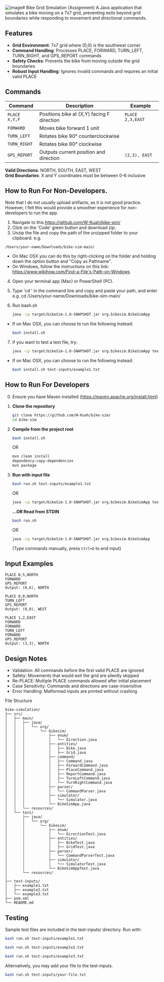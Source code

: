 ![image](https://github.com/user-attachments/assets/b892f790-7aa7-4496-98d6-35e1bde27176)# Bike Grid Simulation (Assignment)
A Java application that simulates a bike moving on a 7x7 grid, preventing exits beyond grid boundaries while responding to movement and directional commands.

## Features
- **Grid Environment**: 7x7 grid where (0,0) is the southwest corner
- **Command Handling**: Processes PLACE, FORWARD, TURN_LEFT, TURN_RIGHT, and GPS_REPORT commands
- **Safety Checks**: Prevents the bike from moving outside the grid boundaries
- **Robust Input Handling**: Ignores invalid commands and requires an initial valid PLACE

## Commands
| Command                 | Description                                  | Example                   |
|-------------------------|----------------------------------------------|---------------------------|
| `PLACE X,Y,F`           | Positions bike at (X,Y) facing F direction   | `PLACE 2,3,EAST`          |
| `FORWARD`               | Moves bike forward 1 unit                   |                           |
| `TURN_LEFT`             | Rotates bike 90° counterclockwise           |                           |
| `TURN_RIGHT`            | Rotates bike 90° clockwise                  |                           |
| `GPS_REPORT`            | Outputs current position and direction      | `(2,3), EAST`             |

**Valid Directions**: NORTH, SOUTH, EAST, WEST  
**Grid Boundaries**: X and Y coordinates must be between 0-6 inclusive

## How to Run For Non-Developers.
Note that I do not usually upload artifacts, as it is not good practice. 
However, I felt this would provide a smoother experience for non-developers to run the app.

1. Navigate to this https://github.com/W-Kuah/bike-sim/
2. Click on the 'Code' green button and download zip.
3. Unzip the file and copy the path of the unzipped folder to your clipboard.
e.g.
```plaintext
/Users/your-name/Downloads/bike-sim-main/
```
- On Mac OSX you can do this by right-clicking on the folder and holding down the option button and "Copy <foldername> as Pathname".
- On Windows, follow the instructions on this link: https://www.wikihow.com/Find-a-File's-Path-on-Windows
4. Open your terminal app (Mac) or PowerShell (PC).

5. Type 'cd ' in the command line and copy and paste your path, and enter
e.g. cd /Users/your-name/Downloads/bike-sim-main/

6. Run bash.sh
   ```bash
   java -cp target/bikeSim-1.0-SNAPSHOT.jar org.bikesim.BikeSimApp
   ```
- If on Mac OSX, you can choose to run the following instead:
   ```bash
   bash install.sh
   ```
   
7. If you want to test a text file, try:
   ```bash
   java -cp target/bikeSim-1.0-SNAPSHOT.jar org.bikesim.BikeSimApp test-inputs/example1.txt
   ```
- If on Mac OSX, you can choose to run the following instead:
   ```bash
   bash install.sh test-inputs/example1.txt
   ```
## How to Run For Developers
0. Ensure you have Maven installed (https://maven.apache.org/install.html)
1. **Clone the repository**  
   ```bash
   git clone https://github.com/W-Kuah/bike-sim/
   cd bike-sim
   ```

3. **Compile from the project root**
   ```bash
   bash install.sh
   ```
   OR
   ```bash
   mvn clean install
   dependency:copy-dependencies
   mvn package
   ```
   
4. **Run with input file**
   ```bash
   bash run.sh test-inputs/example1.txt
   ```
   OR
   ```bash
   java -cp target/bikeSim-1.0-SNAPSHOT.jar org.bikesim.BikeSimApp test-inputs/example1.txt
   ```
   
   **...OR Read from STDIN**  
   ```bash
   bash run.sh
   ```
   OR
   ```bash
   java -cp target/bikeSim-1.0-SNAPSHOT.jar org.bikesim.BikeSimApp
   ```
   (Type commands manually, press `Ctrl+D` to end input)
   
## Input Examples
```plaintext
PLACE 0,5,NORTH
FORWARD
GPS_REPORT
Output: (0,6), NORTH

```

```plaintext
PLACE 0,0,NORTH
TURN_LEFT
GPS_REPORT
Output: (0,0), WEST

```

```plaintext
PLACE 1,2,EAST
FORWARD
FORWARD
TURN_LEFT
FORWARD
GPS_REPORT
Output: (3,3), NORTH
```

## Design Notes
- Validation: All commands before the first valid PLACE are ignored
- Safety: Movements that would exit the grid are silently skipped
- Re-PLACE: Multiple PLACE commands allowed after initial placement
- Case Sensitivity: Commands and directions are case-insensitive
- Error Handling: Malformed inputs are printed without crashing

File Structure
```
bike-simulation/
├── src/
│   ├── main/
│   │   ├── java/
│   │   │   └── org/
│   │   │       └── bikesim/
│   │   │           ├── enum/
│   │   │           │   └── Direction.java
│   │   │           ├── entities/
│   │   │           │   ├── Bike.java
│   │   │           │   ├── Grid.java
│   │   │           ├── command/
│   │   │           │   ├── Command.java
│   │   │           │   ├── ForwardCommand.java
│   │   │           │   ├── PlaceCommand.java
│   │   │           │   ├── ReportCommand.java
│   │   │           │   ├── TurnLeftCommand.java
│   │   │           │   └── TurnRightCommand.java
│   │   │           ├── parser/
│   │   │           │   └── CommandParser.java
│   │   │           ├── simulator/
│   │   │           │   └── Simulator.java
│   │   │           └── BikeSimApp.java
│   │   └── resources/
│   └── test/
│       ├── java/
│       │   └── org/
│       │       └── bikesim/
│       │           ├── enum/
│       │           │   └── DirectionTest.java
│       │           ├── entities/
│       │           │   ├── BikeTest.java
│       │           │   ├── GridTest.java
│       │           ├── parser/
│       │           │   └── CommandParserTest.java
│       │           ├── simulator/
│       │           │   └── SimulatorTest.java
│       │           └── BikeSimAppTest.java
│       └── resources/
│
├── test-inputs/
│   ├── example1.txt
│   ├── example2.txt
│   └── example3.txt
├── pom.xml
└── README.md
```
## Testing
Sample test files are included in the test-inputs/ directory. Run with:
   ```bash
   bash run.sh test-inputs/example1.txt
   ```
   ```bash
   bash run.sh test-inputs/example2.txt
   ```
   ```bash
   bash run.sh test-inputs/example3.txt
   ```
Alternatively, you may add your file to the test-inputs.
   ```bash
   bash run.sh test-inputs/your-file.txt
   ```
